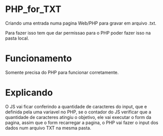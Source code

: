 # PHP_for_TXT

Criando uma entrada numa pagina Web/PHP para gravar em arquivo .txt.

Para fazer isso tem que dar permissao para o PHP poder fazer isso na pasta local.

# Funcionamento

Somente precisa do PHP para funcionar corretamente.

# Explicando

O JS vai ficar conferindo a quantidade de caracteres do input, que e definida pela uma variavel no PHP, se o contador do JS verificar que a quantidade de caracteres atingiu o objetivo, ele vai executar o form da pagina, assim que o form recarregar a pagina, o PHP vai fazer o input dos dados num arquivo TXT na mesma pasta.

